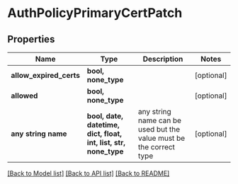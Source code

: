 # AuthPolicyPrimaryCertPatch


## Properties
Name | Type | Description | Notes
------------ | ------------- | ------------- | -------------
**allow_expired_certs** | **bool, none_type** |  | [optional] 
**allowed** | **bool, none_type** |  | [optional] 
**any string name** | **bool, date, datetime, dict, float, int, list, str, none_type** | any string name can be used but the value must be the correct type | [optional]

[[Back to Model list]](../README.md#documentation-for-models) [[Back to API list]](../README.md#documentation-for-api-endpoints) [[Back to README]](../README.md)


